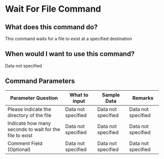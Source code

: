 <!--TITLE: Wait For File Command -->
<!-- SUBTITLE: a command in the File Operation Commands group -->
# Wait For File Command


## What does this command do?
This command waits for a file to exist at a specified destination


## When would I want to use this command?
Data not specified


## Command Parameters
| Parameter Question   	| What to input  	|  Sample Data 	| Remarks  	|
| ---                    | ---               | ---           | ---       |
|Please indicate the directory of the file|Data not specified|Data not specified|Data not specified|
|Indicate how many seconds to wait for the file to exist|Data not specified|Data not specified|Data not specified|
|Comment Field (Optional)|Data not specified|Data not specified|Data not specified|


